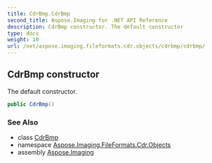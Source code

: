 ```yaml
---
title: CdrBmp.CdrBmp
second_title: Aspose.Imaging for .NET API Reference
description: CdrBmp constructor. The default constructor
type: docs
weight: 10
url: /net/aspose.imaging.fileformats.cdr.objects/cdrbmp/cdrbmp/
---
```

## CdrBmp constructor

The default constructor.

```csharp
public CdrBmp()
```

### See Also

* class [CdrBmp](../)
* namespace [Aspose.Imaging.FileFormats.Cdr.Objects](../../cdrbmp/)
* assembly [Aspose.Imaging](../../../)


